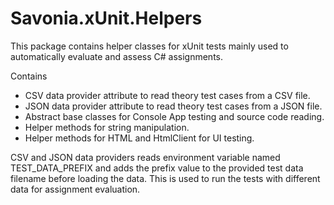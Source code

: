 # Savonia.xUnit.Helpers

This package contains helper classes for xUnit tests mainly used to automatically evaluate and assess C# assignments.

Contains

- CSV data provider attribute to read theory test cases from a CSV file.
- JSON data provider attribute to read theory test cases from a JSON file.
- Abstract base classes for Console App testing and source code reading.
- Helper methods for string manipulation.
- Helper methods for HTML and HtmlClient for UI testing.

CSV and JSON data providers reads environment variable named TEST_DATA_PREFIX and adds the prefix value to the provided test data filename before loading the data. This is used to run the tests with different data for assignment evaluation.